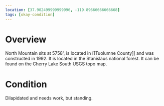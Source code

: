 ```yaml
---
location: [37.902499999999996, -119.89666666666668]
tags: [okay-condition]
---
```


# Overview

North Mountain sits at 5758', is located in [[Tuolumne County]] and was constructed in 1992. It is located in the Stanislaus national forest. It can be found on the Cherry Lake South USGS topo map.

# Condition

Dilapidated and needs work, but standing.